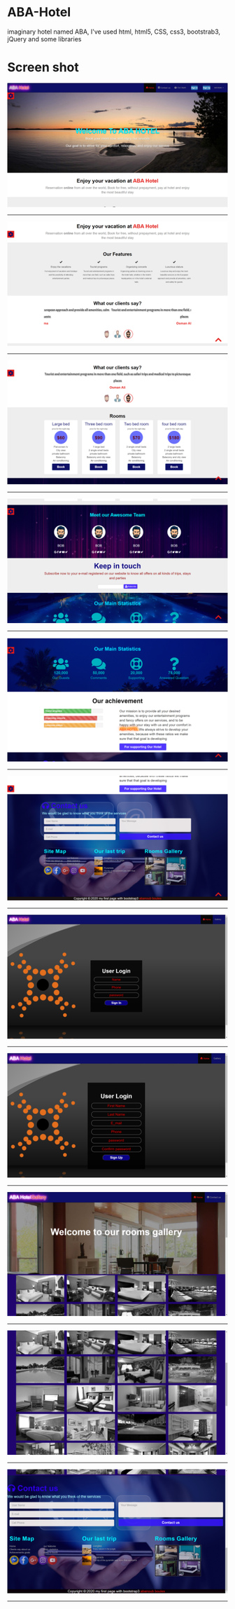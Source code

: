 # ABA-Hotel
 imaginary hotel named ABA, I've used html, html5, CSS, css3, bootstrab3, jQuery and some libraries
 <h1>Screen shot</h1>
<img src="Screenshot (367).png" alt="Flowers in Chania">
<hr style="height:2px;border-width:0;color:gray;background-color:gray;">
<img src="Screenshot (368).png" alt="Flowers in Chania">
<hr style="height:2px;border-width:0;color:gray;background-color:gray;">
<img src="Screenshot (369).png" alt="Flowers in Chania">
<hr style="height:2px;border-width:0;color:gray;background-color:gray;">
<img src="Screenshot (370).png" alt="Flowers in Chania">
<hr style="height:2px;border-width:0;color:gray;background-color:gray;">
<img src="Screenshot (371).png" alt="Flowers in Chania">
<hr style="height:2px;border-width:0;color:gray;background-color:gray;">
<img src="Screenshot (372).png" alt="Flowers in Chania">
<hr style="height:2px;border-width:0;color:gray;background-color:gray;">
<img src="Screenshot (373).png" alt="Flowers in Chania">
<hr style="height:2px;border-width:0;color:gray;background-color:gray;">
<img src="Screenshot (374).png" alt="Flowers in Chania">
<hr style="height:2px;border-width:0;color:gray;background-color:gray;">
<img src="Screenshot (375).png" alt="Flowers in Chania">
<hr style="height:2px;border-width:0;color:gray;background-color:gray;">
<img src="Screenshot (376).png" alt="Flowers in Chania">
<hr style="height:2px;border-width:0;color:gray;background-color:gray;">
<img src="Screenshot (377).png" alt="Flowers in Chania">
<hr style="height:2px;border-width:0;color:gray;background-color:gray;">
